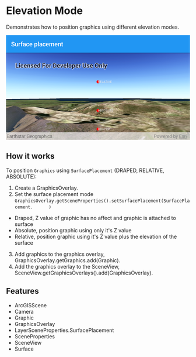 # Elevation Mode

Demonstrates how to position graphics using different elevation modes.

![Elevation Mode App](elevation-mode.png)


## How it works

To position `Graphics` using `SurfacePlacement` (DRAPED, RELATIVE, ABSOLUTE):

1. Create a GraphicsOverlay.
2. Set the surface placement mode `GraphicsOverlay.getSceneProperties().setSurfacePlacement(SurfacePlacement.      )`
- Draped, Z value of graphic has no affect and graphic is attached to surface
- Absolute, position graphic using only it's Z value
- Relative, position graphic using it's Z value plus the elevation of the surface
3. Add graphics to the graphics overlay, GraphicsOverlay.getGraphics.add(Graphic).
4. Add the graphics overlay to the SceneView, SceneView.getGraphicsOverlays().add(GraphicsOverlay).

## Features
* ArcGISScene
* Camera
* Graphic
* GraphicsOverlay
* LayerSceneProperties.SurfacePlacement
* SceneProperties
* SceneView
* Surface